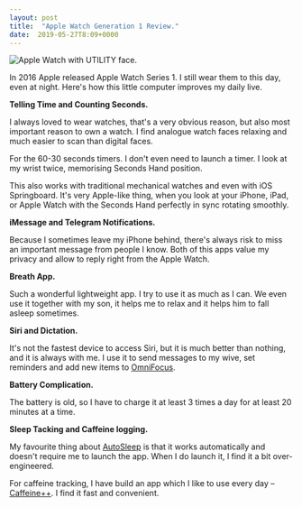 ```yaml
---
layout: post
title:  "Apple Watch Generation 1 Review."
date:  2019-05-27T8:09+0000
---
```


![Apple Watch with UTILITY face.][1]

In 2016 Apple released Apple Watch Series 1. I still wear them to this day, even at night. Here's how this little computer improves my daily live.

**Telling Time and Counting Seconds.**

I always loved to wear watches, that's a very obvious reason, but also most important reason to own a watch. I find analogue watch faces relaxing and much easier to scan than digital faces.

For the 60-30 seconds timers. I don't even need to launch a timer. I look at my wrist twice, memorising Seconds Hand position. 

This also works with traditional mechanical watches and even with iOS Springboard. It's very Apple-like thing, when you look at your iPhone, iPad, or Apple Watch with the Seconds Hand perfectly in sync rotating smoothly.

**iMessage and Telegram Notifications.**

Because I sometimes leave my iPhone behind, there's always risk to miss an important message from people I know. Both of this apps value my privacy and allow to reply right from the Apple Watch.

**Breath App.**

Such a wonderful lightweight app. I try to use it as much as I can. We even use it together with my son, it helps me to relax and it helps him to fall asleep sometimes.

**Siri and Dictation.**

It's not the fastest device to access Siri, but it is much better than nothing, and it is always with me. I use it to send messages to my wive, set reminders and add new items to [OmniFocus](https://omnifocus.com/). 

**Battery Complication.**

The battery is old, so I have to charge it at least 3 times a day for at least 20 minutes at a time.

**Sleep Tacking and Caffeine logging.**

My favourite thing about [AutoSleep](http://autosleep.tantsissa.com) is that it works automatically and doesn't require me to launch the app. When I do launch it, I find it a bit over-engineered.

For caffeine tracking, I have build an app which I like to use every day – [Caffeine++](/caffeine++). I find it fast and convenient.

[1]: {{site.url}}/images/my-watch.jpg